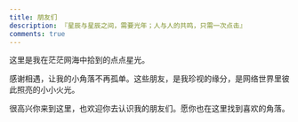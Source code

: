```yaml
---
title: 朋友们
description: 『星辰与星辰之间，需要光年；人与人的共鸣，只需一次点击』
comments: true
---
```


这里是我在茫茫网海中拾到的点点星光。

感谢相遇，让我的小角落不再孤单。这些朋友，是我珍视的缘分，是网络世界里彼此照亮的小小火光。

很高兴你来到这里，也欢迎你去认识我的朋友们。愿你也在这里找到喜欢的角落。
